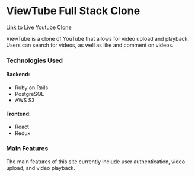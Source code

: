 # ViewTube Full Stack Clone

[Link to Live Youtube Clone](https://viewtube-clone.herokuapp.com)

ViewTube is a clone of YouTube that allows for video upload and playback. Users can search for videos, as well as like and comment on videos.

### Technologies Used

#### Backend:
- Ruby on Rails
- PostgreSQL
- AWS S3

#### Frontend:
- React
- Redux


### Main Features


The main features of this site currently include user authentication, video upload, and video playback.
